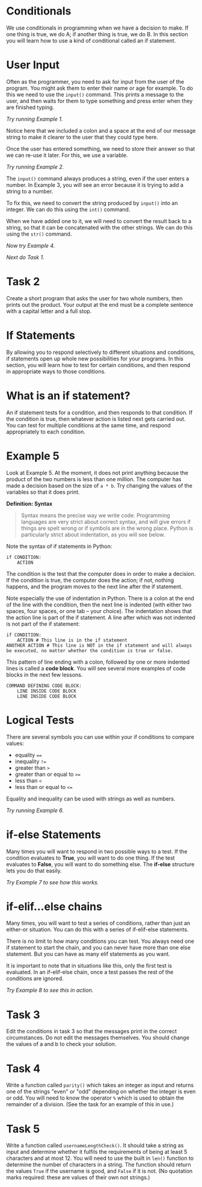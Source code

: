 
# Conditionals

We use conditionals in programming when we have a decision to make. If one thing is true, we do A; if another thing is true, we do B. In this section you will learn how to use a kind of conditional called an if statement.

# User Input
Often as the programmer, you need to ask for input from the user of the program. You might ask them to enter their name or age for example. To do this we need to use the `input()` command. This prints a message to the user, and then waits for them to type something and press enter when they are finished typing.

_Try running Example 1._

Notice here that we included a colon and a space at the end of our message string to make it clearer to the user that they could type here.

Once the user has entered something, we need to store their answer so that we can re-use it later. For this, we use a variable.

_Try running Example 2._

The `input()` command always produces a string, even if the user enters a number. In Example 3, you will see an error because it is trying to add a string to a number.

To fix this, we need to convert the string produced by `input()` into an integer. We can do this using the `int()` command. 

When we have added one to it, we will need to convert the result back to a string, so that it can be concatenated with the other strings. We can do this using the `str()` command.

_Now try Example 4._

_Next do Task 1._

# Task 2
Create a short program that asks the user for two whole numbers, then prints out the product. Your output at the end must be a complete sentence with a capital letter and a full stop.


# If Statements
By allowing you to respond selectively to different situations and conditions, if statements open up whole new possibilities for your programs. In this section, you will learn how to test for certain conditions, and then respond in appropriate ways to those conditions.

# What is an if statement?
An if statement tests for a condition, and then responds to that condition. If the condition is true, then whatever action is listed next gets carried out. You can test for multiple conditions at the same time, and respond appropriately to each condition.

# Example 5
Look at Example 5. At the moment, it does not print anything because the product of the two numbers is less than one million. The computer has made a decision based on the size of `a * b`. Try changing the values of the variables so that it does print.

**Definition: Syntax**
> Syntax means the precise way we write code. Programming languages are very strict about correct syntax, and will give errors if things are spelt wrong or if symbols are in the wrong place. Python is particularly strict about indentation, as you will see below.

Note the syntax of if statements in Python:

```
if CONDITION:
	ACTION
```

The condition is the test that the computer does in order to make a decision. If the condition is true, the computer does the action; if not, nothing happens, and the program moves to the next line after the if statement.

Note especially the use of indentation in Python. There is a colon at the end of the line with the condition, then the next line is indented (with either two spaces, four spaces, or one tab – your choice). The indentation shows that the action line is part of the if statement. A line after which was not indented is not part of the if statement:

```
if CONDITION:
	ACTION # This line is in the if statement
ANOTHER ACTION # This line is NOT in the if statement and will always be executed, no matter whether the condition is true or false.
```

This pattern of line ending with a colon, followed by one or more indented lines is called a **code block**. You will see several more examples of code blocks in the next few lessons.

```
COMMAND DEFINING CODE BLOCK:
	LINE INSIDE CODE BLOCK
	LINE INSIDE CODE BLOCK
```

# Logical Tests
There are several symbols you can use within your if conditions to compare values:
- equality `==`
- inequality `!=`
- greater than `>` 
- greater than or equal to `>=`
- less than `<`
- less than or equal to `<=`

Equality and inequality can be used with strings as well as numbers.

_Try running Example 6._

# if-else Statements
Many times you will want to respond in two possible ways to a test. If the condition evaluates to **True**, you will want to do one thing. If the test evaluates to **False**, you will want to do something else. The **if-else** structure lets you do that easily. 

_Try Example 7 to see how this works._


# if-elif...else chains
Many times, you will want to test a series of conditions, rather than just an either-or situation. You can do this with a series of if-elif-else statements.

There is no limit to how many conditions you can test. You always need one if statement to start the chain, and you can never have more than one else statement. But you can have as many elif statements as you want.

It is important to note that in situations like this, only the first test is evaluated. In an if-elif-else chain, once a test passes the rest of the conditions are ignored.

_Try Example 8 to see this in action._

# Task 3
Edit the conditions in task 3 so that the messages print in the correct circumstances. Do not edit the messages themselves. You should change the values of a and b to check your solution.

# Task 4
Write a function called `parity()` which takes an integer as input and returns one of the strings "even" or "odd" depending on whether the integer is even or odd. You will need to know the operator `%` which is used to obtain the remainder of a division. (See the task for an example of this in use.)

# Task 5
Write a function called `usernameLengthCheck()`. It should take a string as input and determine whether it fulfils the requirements of being at least 5 characters and at most 12. You will need to use the built in `len()` function to determine the number of characters in a string. The function should return the values `True` if the username is good, and `False` if it is not. (No quotation marks required: these are values of their own not strings.)